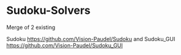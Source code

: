 # Sudoku-Solvers
Merge of 2 existing 

Sudoku https://github.com/Vision-Paudel/Sudoku and Sudoku_GUI https://github.com/Vision-Paudel/Sudoku_GUI
